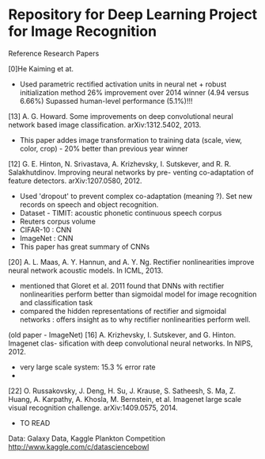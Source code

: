 Repository for Deep Learning Project for Image Recognition
==============

Reference Research Papers

[0]He Kaiming et at.
- Used parametric rectified activation units in neural net + robust initialization method
26% improvement over 2014 winner (4.94 versus 6.66%) Supassed human-level performance (5.1%)!!!


[13] A. G. Howard. Some improvements on deep convolutional neural network based image classification. arXiv:1312.5402, 2013.
- This paper addes image transformation to training data (scale, view, color, crop) - 20% better than previous year winner



[12] G. E. Hinton, N. Srivastava, A. Krizhevsky, I. Sutskever, and R. R. Salakhutdinov. Improving neural networks by pre- venting co-adaptation of feature detectors. arXiv:1207.0580, 2012.
- Used 'dropout' to prevent complex co-adaptation (meaning ?). Set new records on speech and object recognition.
- Dataset - TIMIT: acoustic phonetic continuous speech corpus
- Reuters corpus volume
- CIFAR-10 : CNN
- ImageNet : CNN
- This paper has great summary of CNNs



[20] A. L. Maas, A. Y. Hannun, and A. Y. Ng. Rectifier nonlinearities improve neural network acoustic models. In ICML, 2013.
- mentioned that Gloret et al. 2011 found that DNNs with rectifier nonlinearities perform better than sigmoidal model for image recognition and classification task
- compared the hidden representations of rectifier and sigmoidal networks : offers insight as to why rectifier nonlinearities perform well. 

(old paper - ImageNet)
[16] A. Krizhevsky, I. Sutskever, and G. Hinton. Imagenet clas- sification with deep convolutional neural networks. In NIPS, 2012.
- very large scale system: 15.3 % error rate
- 


[22] O. Russakovsky, J. Deng, H. Su, J. Krause, S. Satheesh,
S. Ma, Z. Huang, A. Karpathy, A. Khosla, M. Bernstein, et al. Imagenet large scale visual recognition challenge. arXiv:1409.0575, 2014.
- TO READ





Data:
Galaxy Data, Kaggle Plankton Competition http://www.kaggle.com/c/datasciencebowl


